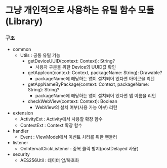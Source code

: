 # 그냥 개인적으로 사용하는 유틸 함수 모듈(Library)

### 구조
- common
    - Utils : 공통 유틸 기능
        - getDeviceUUID(context: Context): String?
            - 사용자 구분을 위한 Device의 UUID값 확인
        - getAppIcon(context: Context, packageName: String): Drawable?
            - packageName에 해당하는 앱이 설치되어 있다면 아이콘을 리턴
        - getAppNameByPackage(context: Context, packageName: String): String?
            - packageName에 해당하는 앱이 설치되어 있다면 앱 이름을 리턴
        - checkWebView(context: Context): Boolean
            - WebView의 설치 여부(사용 가능 여부) 리턴
- extension
    - ActivityExt : Activity에서 사용할 확장 함수
    - ContextExt : Context 확장 함수
- handler
    - Event : ViewModel에서 이벤트 처리를 위한 핸들러
- listener
    - OnIntervalClickListener : 중복 클릭 방지(postDelayed 사용)
- security
    - AES256Util : 데이터 암/복호화

